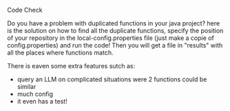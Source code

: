 Code Check

Do you have a problem with duplicated functions in your java project? here is the solution on how to find all the duplicate functions, specify the position of your repository in the local-config.properties file (just make a copie of config.properties) and run the code! Then you will get a file in "results" with all the places where functions match.

There is eaven some extra features sutch as:
* query an LLM on complicated situations were 2 functions could be similar
* much config
* it even has a test!

